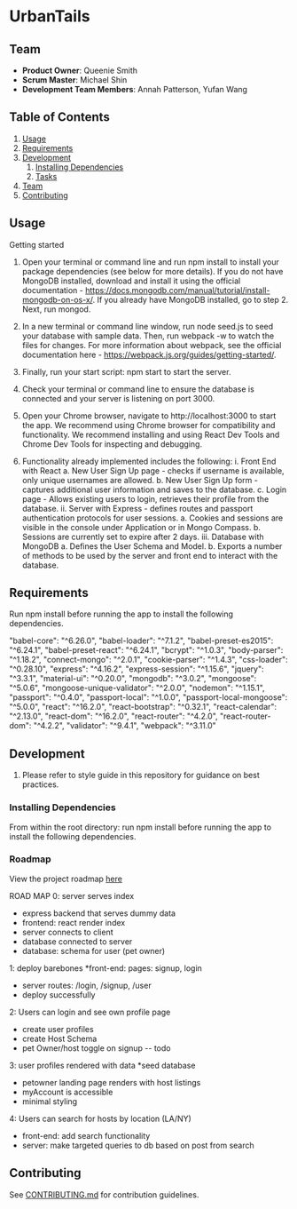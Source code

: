 # UrbanTails

##  Team

  - __Product Owner__: Queenie Smith
  - __Scrum Master__: Michael Shin
  - __Development Team Members__: Annah Patterson, Yufan Wang

## Table of Contents

1. [Usage](#Usage)
1. [Requirements](#requirements)
1. [Development](#development)
    1. [Installing Dependencies](#installing-dependencies)
    1. [Tasks](#tasks)
1. [Team](#team)
1. [Contributing](#contributing)

## Usage

Getting started

1. Open your terminal or command line and run npm install to install your package dependencies (see below for more details). If you do not have MongoDB installed, download and install it using the official documentation - https://docs.mongodb.com/manual/tutorial/install-mongodb-on-os-x/.  If you already have MongoDB installed, go to step 2. Next, run mongod.

2. In a new terminal or command line window, run node seed.js to seed your database with sample data.  Then, run webpack -w to watch the files for changes.  For more information about webpack, see the official documentation here - https://webpack.js.org/guides/getting-started/.

3. Finally, run your start script: npm start to start the server.

4. Check your terminal or command line to ensure the database is connected and your server is listening on port 3000.

5. Open your Chrome browser, navigate to http://localhost:3000 to start the app.  We recommend using Chrome browser for compatibility and functionality.  We recommend installing and using React Dev Tools and Chrome Dev Tools for inspecting and debugging.

6. Functionality already implemented includes the following:
    i. Front End with React
        a. New User Sign Up page - checks if username is available, only unique usernames are allowed.
        b. New User Sign Up form - captures additional user information and saves to the database.
        c. Login page - Allows existing users to login, retrieves their profile from the database.
    ii. Server with Express - defines routes and passport authentication protocols for user sessions.
        a. Cookies and sessions are visible in the console under Application or in Mongo Compass.
        b. Sessions are currently set to expire after 2 days.
    iii. Database with MongoDB
        a. Defines the User Schema and Model.
        b. Exports a number of methods to be used by the server and front end to interact with the database.


## Requirements

Run npm install before running the app to install the following dependencies.

"babel-core": "^6.26.0",
"babel-loader": "^7.1.2",
"babel-preset-es2015": "^6.24.1",
"babel-preset-react": "^6.24.1",
"bcrypt": "^1.0.3",
"body-parser": "^1.18.2",
"connect-mongo": "^2.0.1",
"cookie-parser": "^1.4.3",
"css-loader": "^0.28.10",
"express": "^4.16.2",
"express-session": "^1.15.6",
"jquery": "^3.3.1",
"material-ui": "^0.20.0",
"mongodb": "^3.0.2",
"mongoose": "^5.0.6",
"mongoose-unique-validator": "^2.0.0",
"nodemon": "^1.15.1",
"passport": "^0.4.0",
"passport-local": "^1.0.0",
"passport-local-mongoose": "^5.0.0",
"react": "^16.2.0",
"react-bootstrap": "^0.32.1",
"react-calendar": "^2.13.0",
"react-dom": "^16.2.0",
"react-router": "^4.2.0",
"react-router-dom": "^4.2.2",
"validator": "^9.4.1",
"webpack": "^3.11.0"

## Development

1. Please refer to style guide in this repository for guidance on best practices.

### Installing Dependencies

From within the root directory: run npm install before running the app to install the following dependencies.

### Roadmap

View the project roadmap [here](LINK_TO_PROJECT_ISSUES)

ROAD MAP
0: server serves index
* express backend that serves dummy data
* frontend: react render index
* server connects to client
* database connected to server
* database: schema for user (pet owner)

1: deploy barebones
*front-end: pages: signup, login
* server routes: /login, /signup, /user
* deploy successfully

2: Users can login and see own profile page
* create user profiles
* create Host Schema
* pet Owner/host toggle on signup -- todo

3: user profiles rendered with data
*seed database
* petowner landing page renders with host listings
* myAccount is accessible
* minimal styling

4: Users can search for hosts by location (LA/NY)
* front-end: add search functionality
* server: make targeted queries to db based on post from search



## Contributing

See [CONTRIBUTING.md](CONTRIBUTING.md) for contribution guidelines.
